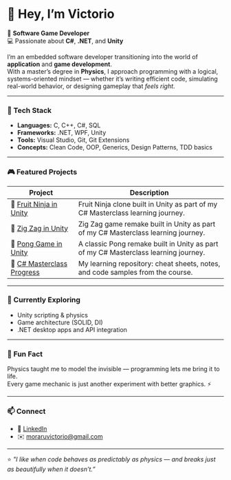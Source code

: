 # 👋 Hey, I’m Victorio

🎯 **Software Game Developer**  
💻 Passionate about **C#**, **.NET**, and **Unity**

I’m an embedded software developer transitioning into the world of **application** and **game development**.  
With a master’s degree in **Physics**, I approach programming with a logical, systems-oriented mindset — whether it’s writing efficient code, simulating real-world behavior, or designing gameplay that *feels right*.

---

### 🧩 Tech Stack
- **Languages:** C, C++, C#, SQL  
- **Frameworks:** .NET, WPF, Unity  
- **Tools:** Visual Studio, Git, Git Extensions 
- **Concepts:** Clean Code, OOP, Generics, Design Patterns, TDD basics

---

### 🎮 Featured Projects
| Project | Description |
|----------|-------------|
| 📘 [Fruit Ninja in Unity](https://github.com/VictorioMo/fruit-ninja-clone) | Fruit Ninja clone built in Unity as part of my C# Masterclass learning journey. |
| 📘 [Zig Zag in Unity](https://github.com/VictorioMo/zig-zag-clone) | Zig Zag game remake built in Unity as part of my C# Masterclass learning journey. |
| 📘 [Pong Game in Unity](https://github.com/VictorioMo/game-pong) | A classic Pong remake built in Unity as part of my C# Masterclass learning journey. |
| 📘 [C# Masterclass Progress](https://github.com/VictorioMo/csharp-complete-masterclass) | My learning repository: cheat sheets, notes, and code samples from the course. |

---

### 🌱 Currently Exploring
- Unity scripting & physics  
- Game architecture (SOLID, DI)  
- .NET desktop apps and API integration

---

### 🧠 Fun Fact
Physics taught me to model the invisible — programming lets me bring it to life.  
Every game mechanic is just another experiment with better graphics. ⚡

---

### 📫 Connect
- 💼 [LinkedIn](https://www.linkedin.com/in/victorio-moraru/)  
- ✉️ moraruvictorio@gmail.com  

---

⭐ *"I like when code behaves as predictably as physics — and breaks just as beautifully when it doesn’t.”*
